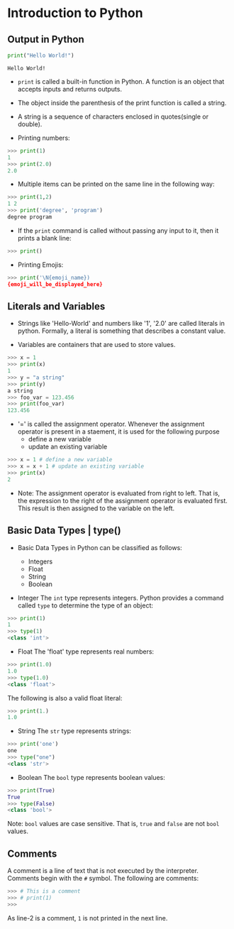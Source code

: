 # Introduction to Python
## Output in Python
```py
print("Hello World!")
```
`Hello World!`

- `print` is called a built-in function in Python. A function is an object that accepts inputs and returns outputs.

- The object inside the parenthesis of the print function is called a string.

- A string is a sequence of characters enclosed in quotes(single or double).

- Printing numbers:
```py
>>> print(1)
1
>>> print(2.0)
2.0
```
- Multiple items can be printed on the same line in the following way:
```py
>>> print(1,2)
1 2
>>> print('degree', 'program')
degree program
```
- If the `print` command is called without passing any input to it, then it prints a blank line:
```py
>>> print()

```
- Printing Emojis:
```py
>>> print('\N{emoji_name})
{emoji_will_be_displayed_here}
```
## Literals and Variables

- Strings like 'Hello-World' and numbers like '1', '2.0' are called literals in python. Formally, a literal is something that describes a constant value.

- Variables are containers that are used to store values.
```py
>>> x = 1
>>> print(x)
1
>>> y = "a string"
>>> print(y)
a string
>>> foo_var = 123.456
>>> print(foo_var)
123.456
```

- '=' is called the assignment operator. Whenever the assignment operator is present in a staement, it is used for the following purpose
    - define a new variable
    - update an existing variable

```py
>>> x = 1 # define a new variable
>>> x = x + 1 # update an existing variable
>>> print(x)
2
```

- Note: The assignment operator is evaluated from right to left. That is, the expression to the right of the assignment operator is evaluated first. This result is then assigned to the variable on the left.

## Basic Data Types | type()

- Basic Data Types in Python can be classified as follows:
    - Integers
    - Float
    - String
    - Boolean

- Integer
The `int` type represents integers. Python provides a command called `type` to determine the type of an object:
```py
>>> print(1)
1
>>> type(1)
<class 'int'>
```

- Float
The 'float' type represents real numbers:
```py
>>> print(1.0)
1.0
>>> type(1.0)
<class 'float'>
```

The following is also a valid float literal:
```py
>>> print(1.)
1.0
```

- String
The `str` type represents strings:
```py
>>> print('one')
one
>>> type("one")
<class 'str'>
```

- Boolean
The `bool` type represents boolean values:
```py
>>> print(True)
True
>>> type(False)
<class 'bool'>
```

Note: `bool` values are case sensitive. That is, `true` and `false` are not `bool` values.

## Comments
A comment is a line of text that is not executed by the interpreter. Comments begin with the `#` symbol. The following are comments:
```py
>>> # This is a comment
>>> # print(1)
>>>
```
As line-2 is a comment, `1` is not printed in the next line.

